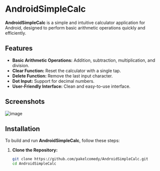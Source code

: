 # AndroidSimpleCalc

**AndroidSimpleCalc** is a simple and intuitive calculator application for Android, designed to perform basic arithmetic operations quickly and efficiently.

## Features

- **Basic Arithmetic Operations:** Addition, subtraction, multiplication, and division.
- **Clear Function:** Reset the calculator with a single tap.
- **Delete Function:** Remove the last input character.
- **Dot Input:** Support for decimal numbers.
- **User-Friendly Interface:** Clean and easy-to-use interface.

## Screenshots

![image](https://github.com/user-attachments/assets/e30e2f15-fdd2-455d-ac33-2fae129f50c6)



## Installation

To build and run **AndroidSimpleCalc**, follow these steps:

1. **Clone the Repository:**

   ```bash
   git clone https://github.com/pakelcomedy/AndroidSimpleCalc.git
   cd AndroidSimpleCalc
